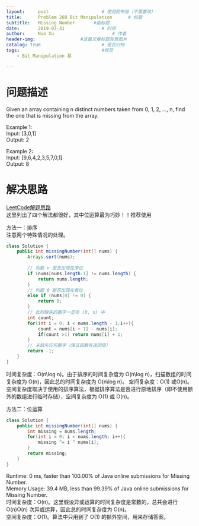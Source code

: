 ```yaml
---
layout:     post   				    # 使用的布局（不需要改）
title:      Problem 268 Bit Manipulation      # 标题 
subtitle:   Missing Number       #副标题
date:       2019-07-31				# 时间
author:     Nuo Xu 						# 作者
header-img:              	#这篇文章标题背景图片
catalog: true 						# 是否归档
tags:								#标签
    - Bit Manipulation 易

---
```

# 问题描述
Given an array containing n distinct numbers taken from 0, 1, 2, ..., n, find the one that is missing from the array.

Example 1:  
Input: [3,0,1]  
Output: 2  

Example 2:  
Input: [9,6,4,2,3,5,7,0,1]  
Output: 8  
# 解决思路
[LeetCode解题思路](https://leetcode-cn.com/problems/missing-number/solution/que-shi-shu-zi-by-leetcode/)  
这里列出了四个解法都很好，其中位运算最为巧妙！！推荐使用

方法一：排序  
注意两个特殊情况的处理。
```java
class Solution {
    public int missingNumber(int[] nums) {
        Arrays.sort(nums);
        
        // 判断 n 是否出现在末位
        if (nums[nums.length-1] != nums.length) {
            return nums.length;
        }
        // 判断 0 是否出现在首位
        else if (nums[0] != 0) {
            return 0;
        }
        // 此时缺失的数字一定在 (0, n) 中
        int count;
        for(int i = 0; i < nums.length - 1;i++){
            count = nums[i + 1] - nums[i];
            if(count >1) return nums[i] + 1;
        }
        // 未缺失任何数字（保证函数有返回值）
        return -1;
    }
}
```
时间复杂度：O(n\log n)。由于排序的时间复杂度为 O(n\log n)，扫描数组的时间复杂度为 O(n)，因此总的时间复杂度为 O(n\log n)。
空间复杂度：O(1) 或O(n)。空间复杂度取决于使用的排序算法，根据排序算法是否进行原地排序（即不使用额外的数组进行临时存储），空间复杂度为 O(1) 或 O(n)。

方法二：位运算  
```java
class Solution {
    public int missingNumber(int[] nums) {
        int missing = nums.length;
        for(int i = 0; i < nums.length; i++){
            missing ^= i ^ nums[i];
        }
        return missing;
    }
}
```
Runtime: 0 ms, faster than 100.00% of Java online submissions for Missing Number.  
Memory Usage: 39.4 MB, less than 99.39% of Java online submissions for Missing Number.  
时间复杂度：O(n)。这里假设异或运算的时间复杂度是常数的，总共会进行 O(n)O(n) 次异或运算，因此总的时间复杂度为 O(n)。  
空间复杂度：O(1)。算法中只用到了 O(1) 的额外空间，用来存储答案。  
